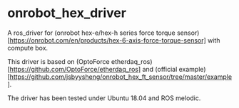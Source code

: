 # onrobot_hex_driver

A ros_driver for (onrobot hex-e/hex-h series force torque sensor)[https://onrobot.com/en/products/hex-6-axis-force-torque-sensor] with compute box.

This driver is based on (OptoForce etherdaq_ros)[https://github.com/OptoForce/etherdaq_ros] and (official example)[https://github.com/jsbyysheng/onrobot_hex_ft_sensor/tree/master/example].

The driver has been tested under Ubuntu 18.04 and ROS melodic.

